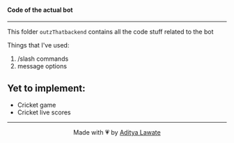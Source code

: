 #### Code of the actual bot

***

This folder `outzThatbackend` contains all the code stuff related to the bot

Things that I've used:
1. /slash commands
2. message options

Yet to implement:
---

- Cricket game
- Cricket live scores

--- 
<p align="center">
Made with 💗 by <a href = "https://linkedin.com/in/aditya-lawate">Aditya Lawate </a>
</p>